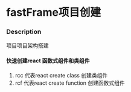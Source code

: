 # fastFrame项目创建

### Description
项目项目架构搭建

 #### 快速创建react 函数式组件和类组件
1.  rcc 代表react create class  创建类组件
2.  rcf 代表react create function  创建函数式组件